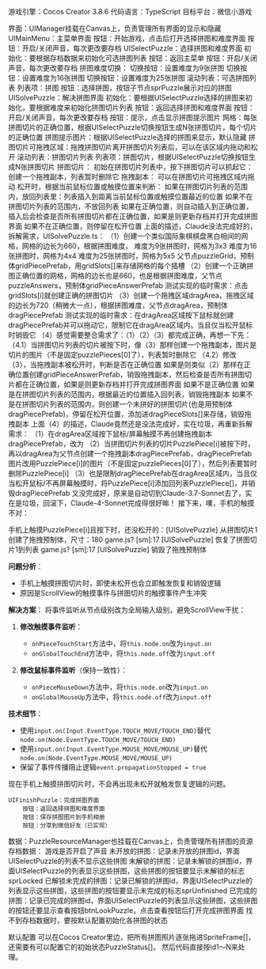 游戏引擎：Cocos Creator 3.8.6
代码语言：TypeScript
目标平台：微信小游戏

界面：UIManager挂载在Canvas上，负责管理所有界面的显示和隐藏
    UIMainMenu：主菜单界面
        按钮：开始游戏，点击后打开选择拼图和难度界面
        按钮：开启/关闭声音，每次更改要存档
    UISelectPuzzle：选择拼图和难度界面
        初始化：要根据存档数据来初始化可选拼图列表
        按钮：返回主菜单
        按钮：开启/关闭声音，每次更改要存档
        拼图难度切换：
            切换按钮：设置难度为9张拼图
            切换按钮：设置难度为16张拼图
            切换按钮：设置难度为25张拼图
        滚动列表：可选拼图列表
            列表项：拼图
                按钮：选择拼图，按钮子节点sprPuzzle展示对应的拼图
    UISolvePuzzle：解决拼图界面
        初始化：要根据UISelectPuzzle选择的拼图来初始化，要根据难度来初始化拼图切片列表
        按钮：返回选择拼图和难度界面
        按钮：开启/关闭声音，每次更改要存档
        按钮：提示，点击显示拼图提示图片
        网格：每张拼图切片的正确位置，根据UISelectPuzzle切换按钮生成N张拼图切片，每个切片的正确位置
        拼图提示图片：根据UISelectPuzzle选择的拼图来显示，默认隐藏
        拼图切片可拖拽区域：拖拽拼图切片离开拼图切片列表后，可以在该区域内拖动和松开
        滚动列表：拼图切片列表
            列表项：拼图切片，根据UISelectPuzzle切换按钮生成N张拼图切片
                拼图切片：
                    初始在拼图切片列表中，按下拼图切片可以抓起它：创建一个拖拽副本，列表暂时删除它
                    拖拽副本：
                        可以在拼图切片可拖拽区域内拖动
                        松开时，根据当前鼠标位置或触摸位置来判断：
                            如果在拼图切片列表的范围内，放回列表里：列表插入到距离当前鼠标位置或触摸位置最近的位置
                            如果不在拼图切片列表的范围内，不放回列表
                                如果在正确位置，则自动插入到正确位置，插入后会检查是否所有拼图切片都在正确位置，如果是则更新存档并打开完成拼图界面
                                如果不在正确位置，则停留在松开位置
        上面的描述，Claude没法完成好的，拆解需求，UISolvePuzzle.ts：
            （1）创建一个类似国际象棋棋盘黑白相间的网格，网格的边长为660，根据拼图难度，
                难度为9张拼图时，网格为3x3
                难度为16张拼图时，网格为4x4
                难度为25张拼图时，网格为5x5
                父节点puzzleGrid，预制体gridPiecePrefab，用gridSlots[]来存储网格的每个插槽
            （2）创建一个正确拼图正确位置的网格，网格的边长也是660，也是根据拼图难度，父节点puzzleAnswers，预制体gridPieceAnswerPrefab
                测试实现的临时需求：点击gridSlots[i]就创建正确的拼图切片
            （3）创建一个拖拽区域dragArea，拖拽区域的边长为720（稍微大一点），根据拼图难度，父节点dragArea，预制体dragPiecePrefab
                测试实现的临时需求：在dragArea区域按下鼠标就创建dragPiecePrefab并可以拖动它，限制它在dragArea区域内，当且仅当松开鼠标时销毁它
            （4）感觉需要整合需求了：（1）（2）（3）都完成正确，再想一下先：
                （4.1）当拼图切片列表的切片被按下时，像（3）那样创建一个拖拽副本，图片是切片的图片（不是固定puzzlePieces[0]了），列表暂时删除它
                （4.2）修改（3），当拖拽副本被松开时，判断是否在正确位置
                        如果是则类似（2）那样在正确位置创建gridPieceAnswerPrefab，销毁拖拽副本，然后检查是否所有拼图切片都在正确位置，如果是则更新存档并打开完成拼图界面
                        如果不是正确位置
                            如果是在拼图切片列表的范围内，根据最近的位置插入回列表，销毁拖拽副本
                            如果不是在拼图切片列表的范围内，则创建一个未拼好的拼图切片(也是用预制体dragPiecePrefab)，停留在松开位置，添加进dragPieceSlots[]来存储，销毁拖拽副本
        上面（4）的描述，Claude竟然还是没法完成好，实在垃圾，再重新拆解需求：
                （1）在dragArea区域按下鼠标/屏幕触摸不再创建拖拽副本dragPiecePrefab，改为
                （2）当拼图切片列表的切片PuzzlePiece[i]被按下时，再以dragArea为父节点创建一个拖拽副本dragPiecePrefab，dragPiecePrefab图片改用PuzzlePiece[i]的图片（不是固定puzzlePieces[0]了），然后列表要暂时删除PuzzlePiece[i]
                （3）也是限制dragPiecePrefab在dragArea区域内，当且仅当松开鼠标/不再屏幕触摸时，将PuzzlePiece[i]添加回列表PuzzlePiece[]，并销毁dragPiecePrefab
        又没完成好，原来是自动切到Claude-3.7-Sonnet去了，实在是垃圾，回滚下，Claude-4-Sonnet完成得很好嘛！
        接下来，噢，手机的触摸不对：

手机上触摸PuzzlePiece[i]且按下时，还没松开的：[UISolvePuzzle] 从拼图切片1创建了拖拽预制体，尺寸：180
game.js? [sm]:17 [UISolvePuzzle] 恢复了拼图切片1到列表
game.js? [sm]:17 [UISolvePuzzle] 销毁了拖拽预制体

**问题分析**：
- 手机上触摸拼图切片时，即使未松开也会立即触发恢复和销毁逻辑
- 原因是ScrollView的触摸事件与拼图切片的触摸事件产生冲突

**解决方案**：
将事件监听从节点级别改为全局输入级别，避免ScrollView干扰：

1. **修改触摸事件监听**：
   - `onPieceTouchStart`方法中，将`this.node.on`改为`input.on`
   - `onGlobalTouchEnd`方法中，将`this.node.off`改为`input.off`

2. **修改鼠标事件监听**（保持一致性）：
   - `onPieceMouseDown`方法中，将`this.node.on`改为`input.on`
   - `onGlobalMouseUp`方法中，将`this.node.off`改为`input.off`

**技术细节**：
- 使用`input.on(Input.EventType.TOUCH_MOVE/TOUCH_END)`替代`node.on(Node.EventType.TOUCH_MOVE/TOUCH_END)`
- 使用`input.on(Input.EventType.MOUSE_MOVE/MOUSE_UP)`替代`node.on(Node.EventType.MOUSE_MOVE/MOUSE_UP)`
- 保留了事件传播阻止逻辑`event.propagationStopped = true`

现在手机上触摸拼图切片时，不会再出现未松开就触发恢复逻辑的问题。

        
    UIFinishPuzzle：完成拼图界面
        按钮：返回选择拼图和难度界面
        按钮：保存拼图图片到手机相册
        按钮：分享到微信好友（已实现）

数据：PuzzleResourceManager也挂载在Canvas上，负责管理所有拼图的资源
    存档数据：
        游戏是否开启了声音
        未开放的拼图：记录未开放的拼图id，界面UISelectPuzzle的列表不显示这些拼图
        未解锁的拼图：记录未解锁的拼图id，界面UISelectPuzzle的列表显示这些拼图，这些拼图的按钮要显示未解锁的标志sprLocked
        已解锁未完成的拼图：记录已解锁的拼图id，界面UISelectPuzzle的列表显示这些拼图，这些拼图的按钮要显示未完成的标志sprUnfinished
        已完成的拼图：记录已完成的拼图id，界面UISelectPuzzle的列表显示这些拼图，这些拼图的按钮还要显示查看按钮btnLookPuzzle，点击查看按钮后打开完成拼图界面
    找不到存档数据时，要按默认配置初始化各拼图的状态

默认配置
    可以在Cocos Creator里边，把所有拼图照片逐张拖进SpriteFrame[]，还需要有可以配置它的初始状态PuzzleStatus[]。
    然后代码直接按id1～N来处理。
